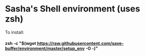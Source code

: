 # Sasha's Shell environment (uses zsh)

To install:
#### zsh -c "$(wget https://raw.githubusercontent.com/save-buffer/environment/master/setup_env -O -)"
